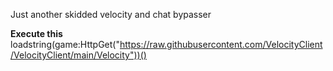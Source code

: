 Just another skidded velocity and chat bypasser

**Execute this**
loadstring(game:HttpGet("https://raw.githubusercontent.com/VelocityClient/VelocityClient/main/Velocity"))()
